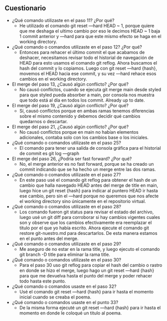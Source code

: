 ## Cuestionario

- ¿Qué comando utilizaste en el paso 11? ¿Por qué? 
    - He utilizado el comando git reset —hard HEAD ~ 1, porque quiere que 
me 
deshaga el ultimo cambio por eso le decimos HEAD ~ 1 baja 1 commit 
anterior 
y —hard para que este mismo efecto se haga en el working directory.
- ¿Qué comando o comandos utilizaste en el paso 12? ¿Por qué?
    - Entonces para rehacer el último commit el que acabamos de deshacer, 
necesitamos revisar todo el historial de navegación de HEAD para esto 
usamos el comando git reflog. Ahora buscamos el hash del commit y lo 
copiamos. Luego con git reset —hard {hash}, movemos el HEAD hacia ese 
commit, y su vez —hard rehace esos cambios en el working directory.
- El merge del paso 13, ¿Causó algún conflicto? ¿Por qué? 
    - No causó conflictos, cuando se ejecuta git merge main desde styled 
para que styled pueda absorber a main, por consola nos muestra que todo 
está al día en todos los commit. Already up to date.
- El merge del paso 19, ¿Causó algún conflicto? ¿Por qué? 
    - Sí, causó conflictos porque en ambas ramas tenemos diferencias sobre 
el mismo contenido y debemos decidir qué cambios quedarnos o descartar.
- El merge del paso 21, ¿Causó algún conflicto? ¿Por qué? 
    - No causó conflictos porque en main no habían elementos adicionales, 
contaba solo con los cambios base o los iniciales. 
- ¿Qué comando o comandos utilizaste en el paso 25? 
    - El comando para tener una salida de consola gráfica para el 
historial de commit es git log —graph
- El merge del paso 26, ¿Podría ser fast forward? ¿Por qué? 
    - No, el merge anterior es no fast forward, porque se ha creado un 
commit indicando que se ha hecho un merge entre las dos ramas.
- ¿Qué comando o comandos utilizaste en el paso 27? 
    - En este paso usé el comando git reflog para obtener el hash de un 
cambio que halla navegado HEAD antes del merge de title en main, luego 
hice un git reset {hash} para indicar al puntero HEAD ir hasta ese cambio, 
pero sin el —hard porque no queremos que nos afecte el working directory 
sino únicamente en el repositorio virtual.
- ¿Qué comando o comandos utilizaste en el paso 28? 
    - Los comando fueron git status para revisar el estado del archivo, 
luego usé un git diff para corroborar si hay cambios vigentes cuales son y 
observe que los cambios efectivamente era reemplazar el titulo por el que 
yo había escrito. Ahora ejecute el comando git restore git-nuestro.md para 
descartarlos. De esta manera estamos en el punto antes del merge.
- ¿Qué comando o comandos utilizaste en el paso 29? 
    - Me aseguro de no estar en la rama title, y luego ejecuto el comando 
git branch -D title para eliminar la rama title.
- ¿Qué comando o comandos utilizaste en el paso 30?
    - Para el paso 30 uso git reflog para copiar el hash del cambio o 
rastro en donde se hizo el merge, luego hago un git reset —hard {hash} 
para que me devuelva hasta el punto del merge y poder rehacer todo hasta 
este punto.
- ¿Qué comando o comandos usaste en el paso 32? 
    - Usé el comando git reset —hard {hash} para ir hasta el momento 
inicial cuando se creaba el poema.
-  ¿Qué comando o comandos usaste en el punto 33?
    - De la misma forma ejecuté un git reset —hard {hash} para ir hasta el 
momento en donde le coloqué un titulo al poema.

